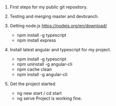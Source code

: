 1. First steps for my public git repository.

2. Testing and merging master and devbranch.

3. Getting node.js https://nodejs.org/en/download/
	- npm install -g typescript
	- npm install express
	
4. Install latest angular and typescript for my project.
	- npm install -g typescript
	- npm uninstall -g angular-cli
	- npm cache clean
	- npm install -g angular-cli
	
5. Get the project started
	- ng new start / cd start
	- ng serve
	Project is working fine.
	
